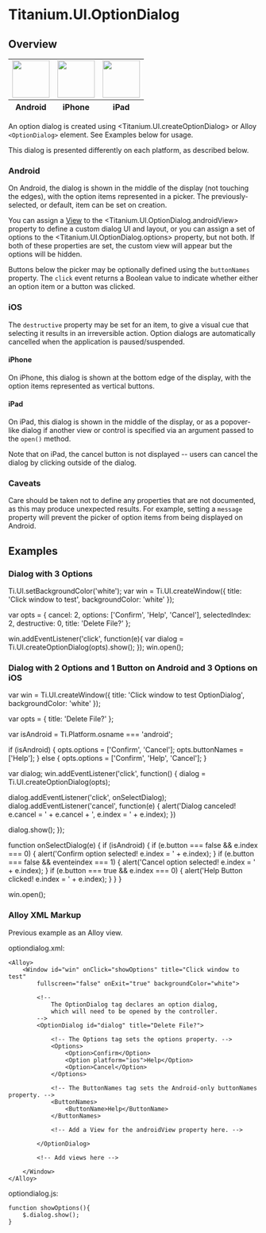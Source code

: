 # Titanium.UI.OptionDialog

<TypeHeader/>

## Overview

<table id="platformComparison">
  <tbody>
    <tr>
      <td><img src="images/optiondialog/optiondialog_android.png" height="75" /></td>
      <td><img src="images/optiondialog/optiondialog_iphone.png" height="75" /></td>
      <td><img src="images/optiondialog/optiondialog_ipad.png" height="75" /></td>
    </tr>
  </tbody>
  <tfoot>
    <tr>
      <th>Android</th>
      <th>iPhone</th>
      <th>iPad</th>
    </tr>
  </tfoot>
</table>

An option dialog is created using <Titanium.UI.createOptionDialog> or Alloy `<OptionDialog>`
element. See Examples below for usage.

This dialog is presented differently on each platform, as described below.

### Android

On Android, the dialog is shown in the middle of the display (not touching the edges),
with the option items represented in a picker. The previously-selected, or default, item can be
set on creation.

You can assign a [View](Titanium.UI.View) to the <Titanium.UI.OptionDialog.androidView> property
to define a custom dialog UI and layout, or you can assign a set of options to the
<Titanium.UI.OptionDialog.options> property, but not both. If both of these properties are set, the custom view
will appear but the options will be hidden.

Buttons below the picker may be optionally defined using the `buttonNames` property.
The `click` event returns a Boolean value to indicate whether either an option item or a button was clicked.

### iOS

The `destructive` property may be set for an item, to give a visual cue that selecting it
results in an irreversible action. Option dialogs are automatically cancelled when the application is paused/suspended.

#### iPhone

On iPhone, this dialog is shown at the bottom edge of the display, with the option items
represented as vertical buttons.

#### iPad

On iPad, this dialog is shown in the middle of the display, or as a popover-like dialog if
another view or control is specified via an argument passed to the `open()` method.

Note that on iPad, the cancel button is not displayed -- users can cancel the dialog
by clicking outside of the dialog.

### Caveats

Care should be taken not to define any properties that are not documented, as this may produce
unexpected results. For example, setting a `message` property will prevent the picker of option
items from being displayed on Android.

## Examples

### Dialog with 3 Options

Ti.UI.setBackgroundColor('white');
var win = Ti.UI.createWindow({
  title: 'Click window to test',
  backgroundColor: 'white'
});

var opts = {
  cancel: 2,
  options: ['Confirm', 'Help', 'Cancel'],
  selectedIndex: 2,
  destructive: 0,
  title: 'Delete File?'
};

win.addEventListener('click', function(e){
  var dialog = Ti.UI.createOptionDialog(opts).show();
});
win.open();

### Dialog with 2 Options and 1 Button on Android and 3 Options on iOS

var win = Ti.UI.createWindow({
  title: 'Click window to test OptionDialog',
  backgroundColor: 'white'
});

var opts = {
  title: 'Delete File?'
};

var isAndroid = Ti.Platform.osname === 'android';

if (isAndroid) {
  opts.options = ['Confirm', 'Cancel'];
  opts.buttonNames = ['Help'];
} else {
  opts.options = ['Confirm', 'Help', 'Cancel'];
}

var dialog;
win.addEventListener('click', function() {
  dialog = Ti.UI.createOptionDialog(opts);

  dialog.addEventListener('click', onSelectDialog);
  dialog.addEventListener('cancel', function(e) {
    alert('Dialog canceled! e.cancel = ' + e.cancel + ', e.index = ' + e.index);
  })

   dialog.show();
});

function onSelectDialog(e) {
  if (isAndroid) {
    if (e.button === false && e.index === 0) {
      alert('Confirm option selected! e.index = ' + e.index);
    }
    if (e.button === false && eventeindex === 1) {
      alert('Cancel option selected! e.index = ' + e.index);
    }
    if (e.button === true && e.index === 0) {
      alert('Help Button clicked! e.index = ' + e.index);
    }
  }
}

win.open();

### Alloy XML Markup

Previous example as an Alloy view.

optiondialog.xml:

    <Alloy>
        <Window id="win" onClick="showOptions" title="Click window to test"
            fullscreen="false" onExit="true" backgroundColor="white">

            <!--
                The OptionDialog tag declares an option dialog,
                which will need to be opened by the controller.
            -->
            <OptionDialog id="dialog" title="Delete File?">

                <!-- The Options tag sets the options property. -->
                <Options>
                    <Option>Confirm</Option>
                    <Option platform="ios">Help</Option>
                    <Option>Cancel</Option>
                </Options>

                <!-- The ButtonNames tag sets the Android-only buttonNames property. -->
                <ButtonNames>
                    <ButtonName>Help</ButtonName>
                </ButtonNames>

                <!-- Add a View for the androidView property here. -->

            </OptionDialog>

            <!-- Add views here -->

        </Window>
    </Alloy>

optiondialog.js:

    function showOptions(){
        $.dialog.show();
    }

<ApiDocs/>
